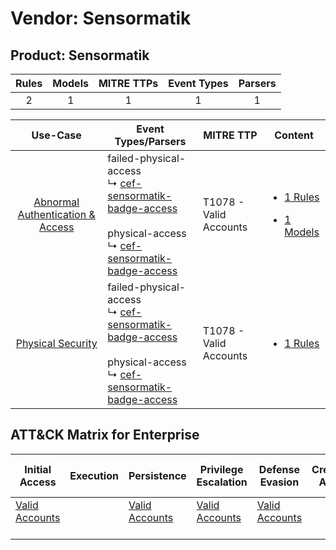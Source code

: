 Vendor: Sensormatik
===================
Product: Sensormatik
--------------------
| Rules | Models | MITRE TTPs | Event Types | Parsers |
|:-----:|:------:|:----------:|:-----------:|:-------:|
|   2   |   1    |     1      |      1      |    1    |

|                                           Use-Case                                           | Event Types/Parsers                                                                                                                                                                                                                         | MITRE TTP                  | Content                                                                                                                             |
|:--------------------------------------------------------------------------------------------:| ------------------------------------------------------------------------------------------------------------------------------------------------------------------------------------------------------------------------------------------- | -------------------------- | ----------------------------------------------------------------------------------------------------------------------------------- |
| [Abnormal Authentication & Access](../../../UseCases/uc_abnormal_authentication_&_access.md) |  failed-physical-access<br> ↳ [cef-sensormatik-badge-access](Parsers/parserContent_cef-sensormatik-badge-access.md)<br><br> physical-access<br> ↳ [cef-sensormatik-badge-access](Parsers/parserContent_cef-sensormatik-badge-access.md)<br> | T1078 - Valid Accounts<br> | [<ul><li>1 Rules</li></ul><ul><li>1 Models</li></ul>](Rules_Models/r_m_sensormatik_sensormatik_Abnormal_Authentication_&_Access.md) |
|                [Physical Security](../../../UseCases/uc_physical_security.md)                |  failed-physical-access<br> ↳ [cef-sensormatik-badge-access](Parsers/parserContent_cef-sensormatik-badge-access.md)<br><br> physical-access<br> ↳ [cef-sensormatik-badge-access](Parsers/parserContent_cef-sensormatik-badge-access.md)<br> | T1078 - Valid Accounts<br> | [<ul><li>1 Rules</li></ul>](Rules_Models/r_m_sensormatik_sensormatik_Physical_Security.md)                                          |

ATT&CK Matrix for Enterprise
----------------------------
| Initial Access                                                      | Execution | Persistence                                                         | Privilege Escalation                                                | Defense Evasion                                                     | Credential Access | Discovery | Lateral Movement | Collection | Command and Control | Exfiltration | Impact |
| ------------------------------------------------------------------- | --------- | ------------------------------------------------------------------- | ------------------------------------------------------------------- | ------------------------------------------------------------------- | ----------------- | --------- | ---------------- | ---------- | ------------------- | ------------ | ------ |
| [Valid Accounts](https://attack.mitre.org/techniques/T1078)<br><br> |           | [Valid Accounts](https://attack.mitre.org/techniques/T1078)<br><br> | [Valid Accounts](https://attack.mitre.org/techniques/T1078)<br><br> | [Valid Accounts](https://attack.mitre.org/techniques/T1078)<br><br> |                   |           |                  |            |                     |              |        |